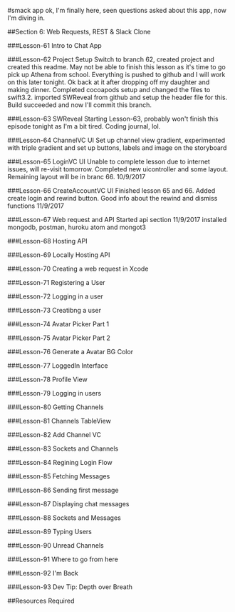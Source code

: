 #smack app
ok, I'm finally here, seen questions asked about this app, now I'm diving in.

##Section 6: Web Requests, REST & Slack Clone


###Lesson-61 Intro to Chat App

###Lesson-62 Project Setup
Switch to branch 62, created project and created this readme. May not be able to finish this lesson as it's time to go pick up Athena from school. Everything is pushed to github and I will work on this later tonight. Ok back at it after dropping off my daughter and making dinner. Completed cocoapods setup and changed the files to swift3.2. imported SWReveal from github and setup the header file for this. Build succeeded and now I'll commit this branch.

###Lesson-63 SWReveal
Starting Lesson-63, probably won't finish this episode tonight as I'm a bit tired. Coding journal, lol.

###Lesson-64 ChannelVC UI
Set up channel view gradient, experimented with triple gradient and set up buttons, labels and image on the storyboard

###Lesson-65 LoginVC UI
Unable to complete lesson due to internet issues, will re-visit tomorrow. Completed new uicontroller and some layout. Remaining layout will be in branc 66. 10/9/2017

###Lesson-66 CreateAccountVC UI
Finished lesson 65 and 66.  Added create login and rewind button. Good info about the rewind and dismiss functions 11/9/2017

###Lesson-67 Web request and API
Started api section 11/9/2017 installed mongodb, postman, huroku atom and mongot3


###Lesson-68 Hosting API

###Lesson-69 Locally Hosting API

###Lesson-70 Creating a web request in Xcode

###Lesson-71 Registering a User

###Lesson-72 Logging in a user

###Lesson-73 Creatibng a user

###Lesson-74 Avatar Picker Part 1

###Lesson-75 Avatar Picker Part 2

###Lesson-76 Generate a Avatar BG Color

###Lesson-77 LoggedIn Interface

###Lesson-78 Profile View

###Lesson-79 Logging in users

###Lesson-80 Getting Channels

###Lesson-81 Channels TableView

###Lesson-82 Add Channel VC

###Lesson-83 Sockets and Channels

###Lesson-84 Regining Login Flow

###Lesson-85 Fetching Messages

###Lesson-86 Sending first message

###Lesson-87 Displaying chat messages

###Lesson-88 Sockets and Messages

###Lesson-89 Typing Users

###Lesson-90 Unread Channels

###Lesson-91 Where to go from here

###Lesson-92 I'm Back

###Lesson-93 Dev Tip: Depth over Breath

##Resources Required

